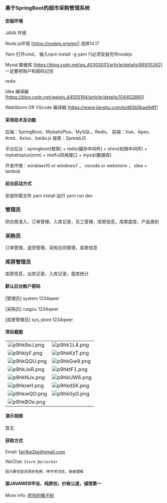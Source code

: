 ### 基于SpringBoot的超市采购管理系统

#### 安装环境

JAVA 环境 

Node.js环境 [https://nodejs.org/en/] 选择14.17

Yarn 打开cmd， 输入npm install -g yarn !!!必须安装完毕nodejs

Mysql 数据库 [https://blog.csdn.net/qq_40303031/article/details/88935262] 一定要把账户和密码记住

redis

Idea 编译器 [https://blog.csdn.net/weixin_44505194/article/details/104452880]

WebStorm OR VScode 编译器 [https://www.jianshu.com/p/d63b5bae9dff]

#### 采用技术及功能

后端：SpringBoot、MybatisPlus、MySQL、Redis、
前端：Vue、Apex、Antd、Axios、baidu.js
报表：SpreadJS

平台后台：springboot(框架) + redis(缓存中间件) + shiro(权限中间件) + mybatisplus(orm) + restful风格接口 + mysql(数据库)

开发环境：windows10 or windows7 ， vscode or webstorm ， idea + lambok

#### 前台启动方式

安装所需文件 yarn install 
运行 yarn run dev

### 管理员
供应商准入，订单管理，入库记录，员工管理，库房信息，库房盘库，产品类别

### 采购员
订单管理，退货管理，采购合同管理，库房信息

### 库房管理员
库房信息，出库记录，入库记录，盘库统计

#### 默认后台账户密码

[管理员]
system
1234qwer

[采购员]
caigou
1234qwer

[库房管理员]
sys_store
1234qwer

#### 项目截图

|  |  |
|---------------------|---------------------|
|![p9hk8eJ.png](https://s1.ax1x.com/2023/05/19/p9hk8eJ.png) | ![p9hk1L4.png](https://s1.ax1x.com/2023/05/19/p9hk1L4.png) |
|![p9hklyF.png](https://s1.ax1x.com/2023/05/19/p9hklyF.png) | ![p9hkKzT.png](https://s1.ax1x.com/2023/05/19/p9hkKzT.png) |
|![p9hkQQU.png](https://s1.ax1x.com/2023/05/19/p9hkQQU.png) | ![p9hkGw9.png](https://s1.ax1x.com/2023/05/19/p9hkGw9.png) |
|![p9hkJoR.png](https://s1.ax1x.com/2023/05/19/p9hkJoR.png) | ![p9hktF1.png](https://s1.ax1x.com/2023/05/19/p9hktF1.png) |
|![p9hkNJx.png](https://s1.ax1x.com/2023/05/19/p9hkNJx.png) | ![p9hkUW6.png](https://s1.ax1x.com/2023/05/19/p9hkUW6.png) |
|![p9hkreH.png](https://s1.ax1x.com/2023/05/19/p9hkreH.png) | ![p9hkdSK.png](https://s1.ax1x.com/2023/05/19/p9hkdSK.png) |
|![p9hkwQO.png](https://s1.ax1x.com/2023/05/19/p9hkwQO.png) | ![p9hk0yD.png](https://s1.ax1x.com/2023/05/19/p9hk0yD.png) |
|![p9hkBOe.png](https://s1.ax1x.com/2023/05/19/p9hkBOe.png) | 

#### 演示视频

暂无

#### 获取方式

Email: fan1ke2ke@gmail.com

WeChat: `Storm_Berserker`

`因为要恰饭资源非免费，伸手党勿扰，谢谢理解`

#### 接JAVAWEB毕设，纯原创，价格公道，诚信第一

More info: [悲伤的橘子树](https://berserker287.github.io/)
